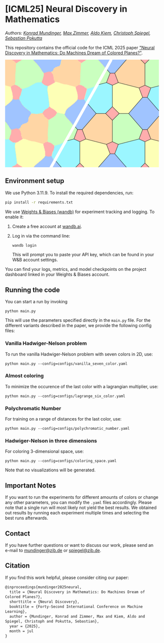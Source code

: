 # [ICML25] Neural Discovery in Mathematics

*Authors: [Konrad Mundinger](https://iol.zib.de/team/konrad-mundinger.html), [Max Zimmer](https://maxzimmer.org/), [Aldo Kiem](https://iol.zib.de/team/aldo-kiem.html), [Christoph Spiegel](http://www.christophspiegel.berlin/), [Sebastian Pokutta](http://www.pokutta.com/)*

This repository contains the official code for the ICML 2025 paper ["Neural Discovery in Mathematics: Do Machines Dream of Colored Planes?"](https://arxiv.org/abs/2501.18527).

![Neural Discovery in Mathematics](imgs/neural-discovery.png)


## Environment setup


We use Python 3.11.9. To install the required dependencies, run:

```bash
pip install -r requirements.txt
```

We use [Weights & Biases (wandb)](https://wandb.ai/) for experiment tracking and logging. To enable it:

1. Create a free account at [wandb.ai](https://wandb.ai/).
2. Log in via the command line:

    ```bash
    wandb login
    ```

    This will prompt you to paste your API key, which can be found in your W&B account settings.


You can find your logs, metrics, and model checkpoints on the project dashboard linked in your Weights & Biases account.

## Running the code

You can start a run by invoking 
```
python main.py
```
This will use the parameters specified directly in the `main.py` file. For the different variants described in the paper, we provide the following config files:

### Vanilla Hadwiger-Nelson problem

To run the vanilla Hadwiger-Nelson problem with seven colors in 2D, use:

```
python main.py --config=configs/vanilla_seven_color.yaml
```

### Almost coloring

To minimize the occurence of the last color with a lagrangian multiplier, use:

```
python main.py --config=configs/lagrange_six_color.yaml
```

### Polychromatic Number

For training on a range of distances for the last color, use:

```
python main.py --config=configs/polychromatic_number.yaml
```

### Hadwiger-Nelson in three dimensions

For coloring $3$-dimensional space, use:

```
python main.py --config=configs/coloring_space.yaml
```

Note that no visualizations will be generated.

## Important Notes

If you want to run the experiments for different amounts of colors or change any other parameters, you can modify the `.yaml` files accordingly. Please note that a single run will most likely not yield the best results. We obtained out results by running each experiment multiple times and selecting the best runs afterwards.

## Contact

If you have further questions or want to discuss our work, please send an e-mail to mundinger@zib.de or spiegel@zib.de.

## Citation 

If you find this work helpful, please consider citing our paper:

```
@inproceedings{mundinger2025neural,
  title = {Neural Discovery in Mathematics: Do Machines Dream of Colored Planes?},
  shorttitle = {Neural Discovery},
  booktitle = {Forty-Second International Conference on Machine Learning},
  author = {Mundinger, Konrad and Zimmer, Max and Kiem, Aldo and Spiegel, Christoph and Pokutta, Sebastian},
  year = {2025},
  month = jul
}
```
